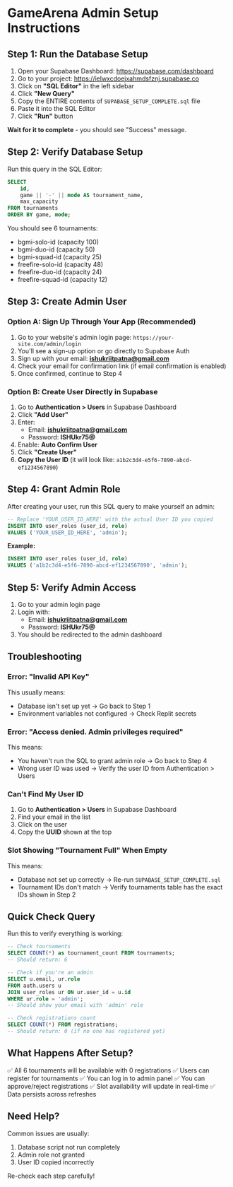 # GameArena Admin Setup Instructions

## Step 1: Run the Database Setup

1. Open your Supabase Dashboard: https://supabase.com/dashboard
2. Go to your project: https://ielwxcdoejxahmdsfznj.supabase.co
3. Click on **"SQL Editor"** in the left sidebar
4. Click **"New Query"**
5. Copy the ENTIRE contents of `SUPABASE_SETUP_COMPLETE.sql` file
6. Paste it into the SQL Editor
7. Click **"Run"** button

**Wait for it to complete** - you should see "Success" message.

## Step 2: Verify Database Setup

Run this query in the SQL Editor:

```sql
SELECT 
    id,
    game || '-' || mode AS tournament_name,
    max_capacity
FROM tournaments
ORDER BY game, mode;
```

You should see 6 tournaments:
- bgmi-solo-id (capacity 100)
- bgmi-duo-id (capacity 50)
- bgmi-squad-id (capacity 25)
- freefire-solo-id (capacity 48)
- freefire-duo-id (capacity 24)
- freefire-squad-id (capacity 12)

## Step 3: Create Admin User

### Option A: Sign Up Through Your App (Recommended)

1. Go to your website's admin login page: `https://your-site.com/admin/login`
2. You'll see a sign-up option or go directly to Supabase Auth
3. Sign up with your email: **ishukriitpatna@gmail.com**
4. Check your email for confirmation link (if email confirmation is enabled)
5. Once confirmed, continue to Step 4

### Option B: Create User Directly in Supabase

1. Go to **Authentication > Users** in Supabase Dashboard
2. Click **"Add User"**
3. Enter:
   - Email: **ishukriitpatna@gmail.com**
   - Password: **ISHUkr75@**
4. Enable: **Auto Confirm User**
5. Click **"Create User"**
6. **Copy the User ID** (it will look like: `a1b2c3d4-e5f6-7890-abcd-ef1234567890`)

## Step 4: Grant Admin Role

After creating your user, run this SQL query to make yourself an admin:

```sql
-- Replace 'YOUR_USER_ID_HERE' with the actual User ID you copied
INSERT INTO user_roles (user_id, role)
VALUES ('YOUR_USER_ID_HERE', 'admin');
```

**Example:**
```sql
INSERT INTO user_roles (user_id, role)
VALUES ('a1b2c3d4-e5f6-7890-abcd-ef1234567890', 'admin');
```

## Step 5: Verify Admin Access

1. Go to your admin login page
2. Login with:
   - Email: **ishukriitpatna@gmail.com**
   - Password: **ISHUkr75@**
3. You should be redirected to the admin dashboard

## Troubleshooting

### Error: "Invalid API Key"

This usually means:
- Database isn't set up yet → Go back to Step 1
- Environment variables not configured → Check Replit secrets

### Error: "Access denied. Admin privileges required"

This means:
- You haven't run the SQL to grant admin role → Go back to Step 4
- Wrong user ID was used → Verify the user ID from Authentication > Users

### Can't Find My User ID

1. Go to **Authentication > Users** in Supabase Dashboard
2. Find your email in the list
3. Click on the user
4. Copy the **UUID** shown at the top

### Slot Showing "Tournament Full" When Empty

This means:
- Database not set up correctly → Re-run `SUPABASE_SETUP_COMPLETE.sql`
- Tournament IDs don't match → Verify tournaments table has the exact IDs shown in Step 2

## Quick Check Query

Run this to verify everything is working:

```sql
-- Check tournaments
SELECT COUNT(*) as tournament_count FROM tournaments;
-- Should return: 6

-- Check if you're an admin
SELECT u.email, ur.role
FROM auth.users u
JOIN user_roles ur ON ur.user_id = u.id
WHERE ur.role = 'admin';
-- Should show your email with 'admin' role

-- Check registrations count
SELECT COUNT(*) FROM registrations;
-- Should return: 0 (if no one has registered yet)
```

## What Happens After Setup?

✅ All 6 tournaments will be available with 0 registrations
✅ Users can register for tournaments
✅ You can log in to admin panel
✅ You can approve/reject registrations
✅ Slot availability will update in real-time
✅ Data persists across refreshes

## Need Help?

Common issues are usually:
1. Database script not run completely
2. Admin role not granted
3. User ID copied incorrectly

Re-check each step carefully!
